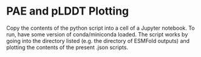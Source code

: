 # PAE and pLDDT Plotting 
Copy the contents of the python script into a cell of a Jupyter notebook. To run, have some version of conda/miniconda loaded. The script works by going into the directory listed (e.g. the directory of ESMFold outputs) and plotting the contents of the present .json scripts. 
